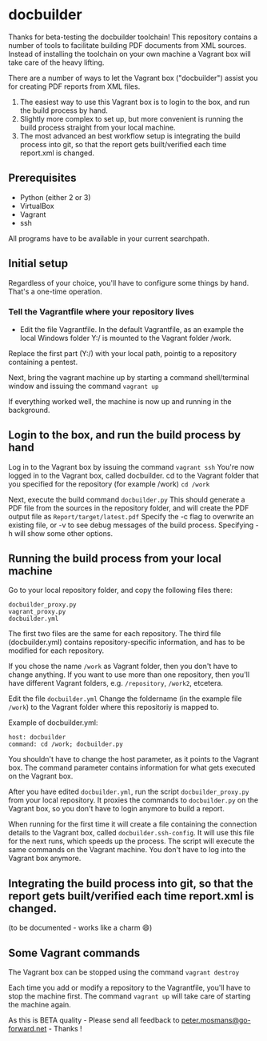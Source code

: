 # docbuilder

Thanks for beta-testing the docbuilder toolchain!
This repository contains a number of tools to facilitate building PDF documents from XML sources. Instead of installing the toolchain on your own machine a Vagrant box will take care of the heavy lifting.


There are a number of ways to let the Vagrant box ("docbuilder") assist you for creating PDF reports from XML files.

1. The easiest way to use this Vagrant box is to login to the box, and run the build process by hand.
2. Slightly more complex to set up, but more convenient is running the build process straight from your local machine.
3. The most advanced an best workflow setup is integrating the build process into git, so that the report gets built/verified each time report.xml is changed.


## Prerequisites
+ Python (either 2 or 3)
+ VirtualBox
+ Vagrant
+ ssh

All programs have to be available in your current searchpath.

## Initial setup
Regardless of your choice, you'll have to configure some things by hand. That's a one-time operation.

### Tell the Vagrantfile where your repository lives
* Edit the file Vagrantfile.
In the default Vagrantfile, as an example the local Windows folder Y:/ is mounted to the Vagrant folder /work.

Replace the first part (Y:/) with your local path, pointig to a repository containing a pentest.

Next, bring the vagrant machine up by starting a command shell/terminal window and issuing the command
`vagrant up`

If everything worked well, the machine is now up and running in the background.

## Login to the box, and run the build process by hand
Log in to the Vagrant box by issuing the command
`vagrant ssh`
You're now logged in to the Vagrant box, called docbuilder.
cd to the Vagrant folder that you specified for the repository (for example /work)
`cd /work`

Next, execute the build command
`docbuilder.py`
This should generate a PDF file from the sources in the repository folder, and will create the PDF output file as `Report/target/latest.pdf`
Specify the -c flag to overwrite an existing file, or -v to see debug messages of the build process. Specifying -h will show some other options.


## Running the build process from your local machine
Go to your local repository folder, and copy the following files there:
```
docbuilder_proxy.py
vagrant_proxy.py
docbuilder.yml
```

The first two files are the same for each repository. The third file (docbuilder.yml) contains repository-specific information, and has to be modified for each repository.

If you chose the name `/work` as Vagrant folder, then you don't have to change anything.
If you want to use more than one repository, then you'll have different Vagrant folders, e.g. `/repository`, `/work2`, etcetera.

Edit the file `docbuilder.yml`
Change the foldername (in the example file `/work`) to the Vagrant folder where this repositoriy is mapped to.

Example of docbuilder.yml:
```
host: docbuilder
command: cd /work; docbuilder.py
```

You shouldn't have to change the host parameter, as it points to the Vagrant box.
The command parameter contains information for what gets executed on the Vagrant box.

After you have edited `docbuilder.yml`, run the script `docbuilder_proxy.py` from your local repository.
It proxies the commands to  `docbuilder.py` on the Vagrant box, so you don't have to login anymore to build a report.

When running for the first time it will create a file containing the connection details to the Vagrant box, called `docbuilder.ssh-config`. It will use this file for the next runs, which speeds up the process.
The script will execute the same commands on the Vagrant machine. You don't have to log into the Vagrant box anymore.

## Integrating the build process into git, so that the report gets built/verified each time report.xml is changed.

(to be documented - works like a charm :smile:)


## Some Vagrant commands
The Vagrant box can be stopped using the command
`vagrant destroy`

Each time you add or modify a repository to the Vagrantfile, you'll have to stop the machine first.
The command `vagrant up` will take care of starting the machine again.




As this is BETA quality - Please send all feedback to peter.mosmans@go-forward.net -  Thanks !
